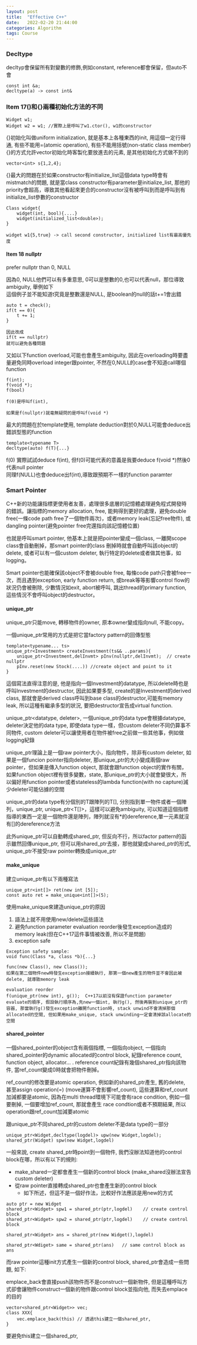 ```yaml
---
layout: post
title:  "Effective C++"
date:   2022-02-20 21:44:00
categories: Algorithm
tags: Course
---
```


### Decltype

decltyp會保留所有對變數的修飾,例如constant, reference都會保留，但auto不會

```
const int &a;
decltype(a) -> const int&
```

### Item 17()和{}兩種初始化方法的不同

```
Widget w1;
Widget w2 = w1; //實際上是呼叫了w1.ctor(), w1的constructor
```

{}初始化叫做uniform initialization, 就是基本上各種東西的init, 用這個一定行得通, 有些不能用=(atomic operation), 有些不能用括號(non-static class member)
{}的方式允許vector初始化時客製化要放進去的元素, 是其他初始化方式做不到的

```
vector<int> s{1,2,4};
```

{}最大的問題在於如果constructor有initialize_list這個data type時會有mistmatch的問題, 就是當class constructor有parameter是initialize_list, 那他的priority會超高，導致其他看起來更合的constructor沒有被呼叫到而是呼叫到有initialize_list參數的constructor

```
Class widget{
    widget(int, bool){....}
    widget(initialized_list<double>);
}

widget w1{5,true} -> call second constructor, initialized list有最高優先度

```

#### Item 18 nullptr

prefer nullptr than 0, NULL

因為0, NULL他們可以有多重意思, 0可以是整數的0,也可以代表null，那位導致ambiguity, 舉例如下<br />
這個例子並不能知道t究竟是整數還是NULL, 是boolean的null的話t+=1會出錯

```
auto t = check();
if(t == 0){
    t += 1;
}

因此改成
if(t == nullptr)
就可以避免各種問題
```

又如以下function overload,可能也會產生ambiguity, 因此在overloading時要盡量避免同時overload integer跟pointer, 不然在0,NULL的case會不知道call哪個function

```
f(int);
f(void *);
f(bool)

f(0)是呼叫f(int),

如果是f(nullptr)就毫無疑問的是呼叫f(void *)
```

最大的問題在於template使用, template deduction對於0,NULL可能會deduce出錯誤型態的function

```
template<typename T>
decltype(auto) f(T){...}
```

f(0) 實際試試deduce f(int), 但f(0)可能代表的意義是我要deduce f(void *)然後0代表null pointer<br />
同理f(NULL)也會deduce出f(int),導致跟預期不一樣的function paramter

### Smart Pointer

C++新的功能讓指標更使用者友善，處理很多底層的記憶體處理避免程式開發時的錯誤。讓指標的memory allocation, free, 能夠得到更好的處理，避免double free(一條code path free了一個物件兩次)，或者memory leak(忘記free物件), 或dangling pointer(避免pointer free完還指向該記憶體位置)

也就是呼叫smart pointer, 他基本上就是把pointer變成一個class, 一離開scope class會自動刪掉，那smart pointer的class 刪掉時就會自動呼叫該object的delete, 或者可以有一個custom deleter, 執行特定的delete或者做其他事，如logging。

Smart pointer也能確保該object不會被double free, 每條code path只會被free一次，而且遇到exception, early function return, 或break等等影響control flow的狀況仍會被刪除, 少數情況如exit, abort被呼叫, 跳出thread的primary function, 這些情況不會呼叫object的destructor。

#### unique_ptr

unique_ptr只能move, 轉移物件的owner, 原本owner變成指向null, 不能copy。

一個unique_ptr常用的方式是把它當factory pattern的回傳型態

```
template<typename... ts>
unique_ptr<Investment> createInvestment(ts&& ..params){
    unique_ptr<Investment,delInvmt> pInv(nullptr,delInvmt);  // create nullptr
    pInv.reset(new Stock(....)) //create object and point to it
}
```

這個寫法直得注意的是,  他是指向一個Investment的datatype, 所以delete時也是呼叫Investment的destructor, 因此如果要多型, create的是Investment的derived class, 那就會是derived class呼叫到base class的destructor,可能有memory leak, 所以這種有繼承多型的狀況, 要把destructor宣告成virtual function.

unique_ptr<datatype, deleter>, 一個unique_ptr的data type會根據datatype, deleter決定他的data type, 即使data type一樣，但custom deleter不同仍算事不同物件, custom deleter可以讓使用者在物件被free之前做一些其他事，例如做logging紀錄

unique_ptr理論上是一個raw pointer大小，指向物件，除非有custom deleter, 如果是一個funcion pointer指向deleter, 那unique_ptr的大小變成兩個raw pointer，但如果是傳入function object, 那就會跟function object的實作有關，如果function object裡有很多變數，state, 那unique_ptr的大小就會變很大，所以偏好用function pointer或者stateless的lambda function(with no capture)減少deleter可能佔據的空間

unique_ptr的data type有分個別的T跟陣列的T[], 分別指到單一物件或者一個陣列，unique_ptr<T>, unique_ptr<T[]>，這樣可以避免ambiguity, 可以知道這個指標指導的東西一定是一個物件還是陣列，陣列就沒有*的dereference,單一元素就沒有[]的dereference方法

此外unique_ptr可以自動轉成shared_ptr, 但反向不行，所以factor pattern的函示雖然回傳unique_ptr, 但可以用shared_ptr去接，那他就變成shared_ptr的形式, unique_ptr不接受raw pointer轉換成unique_ptr


#### make_unique

建立unique_ptr有以下兩種寫法

```
unique_ptr<int[]> ret(new int [5]);
const auto ret = make_unique<int[]>(5);
```

使用make_unique來建造unique_ptr的原因<br />
1. 語法上就不用使用new/delete這些語法
2. 避免function parameter evaluation reorder後發生exception造成的memory leak(但在C++17這件事情被改善, 所以不是問題)
3. exception safe

```
Exception safety sample:
void func(Class *a, class *b){...}

func(new Class(), new Class());
如果在第二個物件new時發生exception接續執行, 那第一個new產生的物件並不會因此被delete, 就導致memory leak

evaluation reorder
f(unique_ptr(new int), g());  C++17以前沒有保證function parameter evaluate的順序, 假設執行順序為,先new一個int, 執行g(), 然後再裝到unique_ptr的容器, 那當執行g()發生exception離開function時, stack unwind不會清掉那個allocated的空間, 但如果用make_unique, stack unwinding一定會清掉該allocate的空間
```

#### shared_pointer

一個shared_pointer的object含有兩個指標, 一個指向object, 一個指向shared_pointer的dynamic allocated的control block, 紀錄reference count, function object, allocator... . reference count紀錄有幾個shared_ptr指向該物件, 當ref_count變成0時就會把物件刪掉。

ref_count的修改要是atomic operation, 例如新的shared_ptr產生, 舊的delete, 甚至assign operation(=) (move運算不會影響ref_count), 這些運算和ref_count加減都要是atomic, 因為在multi thread環境下可能會有race condition, 例如一個要刪掉, 一個要增加ref_count, 那就會產生 race condtion或者不預期結果, 所以operation跟ref_count加減要atomic


跟unique_ptr不同shared_ptr的custom deleter不是data type的一部分

```
unique_ptr<Widget,decltype(logdel)> upw(new Widget,logdel);
shared_ptr(Widget) spw(new Widget,logdel)
```

一般來說, create shared_ptr時point到一個物件, 我們沒辦法知道他的control block在哪，所以有以下的規則:<br />
- make_shared一定都會產生一個新的control block (make_shared沒辦法宣告custom deleter)
- 從raw pointer直接轉成shared_ptr也會產生新的control block
    - 如下所述，但這不是一個好作法，比較好作法應該是用new的方式

```
auto ptr = new Widget
shared_ptr<Widget> spw1 = shared_ptr(ptr,logdel)    // create control block
shared_ptr<Widget> spw2 = shared_ptr(ptr,logdel)    // create control block

shared_ptr<Widget> ans = shared_ptr(new Widget(),logdel)

shared_ptr<Wdiget> same = shared_ptr(ans)   // same control block as ans
```


而raw pointer這種init方式產生一個新的control block, shared_ptr會造成一些問題, 如下:

emplace_back會直接push該物件而不是construct一個新物件, 但是這種呼叫方式卻會讓物件construct一個新的物件跟control block並指向他, 而失去emplace的目的

```
vector<shared_ptr<Widget>> vec;
class XXX{
    vec.emplace_back(this) // 透過this建立一個shared_ptr, 
}
```

要避免this建立一個shared_ptr,